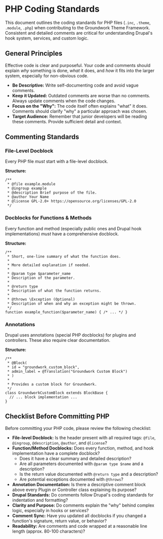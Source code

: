 # PHP Coding Standards

This document outlines the coding standards for PHP files (`.inc`, `.theme`, `.module`, `.php`) when contributing to the Groundwork Theme Framework. Consistent and detailed comments are critical for understanding Drupal's hook system, services, and custom logic.

## General Principles

Effective code is clear and purposeful. Your code and comments should explain *why* something is done, *what* it does, and *how* it fits into the larger system, especially for non-obvious code.

* **Be Descriptive:** Write self-documenting code and avoid vague comments.
* **Keep it Updated:** Outdated comments are worse than no comments. Always update comments when the code changes.
* **Focus on the "Why":** The code itself often explains "what" it does. Comments should clarify "why" a particular approach was chosen.
* **Target Audience:** Remember that junior developers will be reading these comments. Provide sufficient detail and context.

## Commenting Standards

### File-Level Docblock

Every PHP file *must* start with a file-level docblock.

**Structure:**

```
/**
 * @file example.module
 * @ingroup example
 * @description Brief purpose of the file.
 * @author Your Name
 * @license GPL-2.0+ https://opensource.org/licenses/GPL-2.0
 */

```

### Docblocks for Functions & Methods

Every function and method (especially public ones and Drupal hook implementations) *must* have a comprehensive docblock.

**Structure:**

```
/**
 * Short, one-line summary of what the function does.
 *
 * More detailed explanation if needed.
 *
 * @param type $parameter_name
 * Description of the parameter.
 *
 * @return type
 * Description of what the function returns.
 *
 * @throws \Exception (Optional)
 * Description of when and why an exception might be thrown.
 */
function example_function($parameter_name) { /* ... */ }

```

### Annotations

Drupal uses annotations (special PHP docblocks) for plugins and controllers. These also require clear documentation.

**Structure:**

```
/**
 * @Block(
 * id = "groundwork_custom_block",
 * admin_label = @Translation("Groundwork Custom Block")
 * )
 *
 * Provides a custom block for Groundwork.
 */
class GroundworkCustomBlock extends BlockBase {
  // ... block implementation ...
}

```

## Checklist Before Committing PHP

Before committing your PHP code, please review the following checklist:

* **File-level Docblock:** Is the header present with all required tags: `@file`, `@ingroup`, `@description`, `@author`, and `@license`?
* **Function/Method Docblocks:** Does every function, method, and hook implementation have a complete docblock?
  * Does it have a clear summary and detailed description?
  * Are all parameters documented with `@param type $name` and a description?
  * Is the return value documented with `@return type` and a description?
  * Are potential exceptions documented with `@throws`?
* **Annotation Documentation:** Is there a descriptive comment block above every Plugin or Controller class explaining its purpose?
* **Drupal Standards:** Do comments follow Drupal's coding standards for indentation and formatting?
* **Clarity and Purpose:** Do comments explain the "why" behind complex logic, especially in hooks or services?
* **Comment Sync:** Have you updated all docblocks if you changed a function's signature, return value, or behavior?
* **Readability:** Are comments and code wrapped at a reasonable line length (approx. 80-100 characters)?

